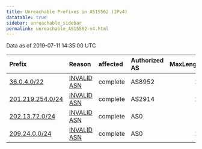 ```yaml
---
title: Unreachable Prefixes in AS15562 (IPv4)
datatable: true
sidebar: unreachable_sidebar
permalink: unreachable_AS15562-v4.html
---
```


Data as of 2019-07-11 14:35:00 UTC


<div class="datatable-begin"></div>

| Prefix                                                     | Reason                                                                                                  | affected   | Authorized AS   |   MaxLength | Anchor                                         |   unreachable /24s |
|:-----------------------------------------------------------|:--------------------------------------------------------------------------------------------------------|:-----------|:----------------|------------:|:-----------------------------------------------|-------------------:|
| [36.0.4.0/22](https://stat.ripe.net/36.0.4.0/22)           | [INVALID ASN](https://rpki-validator.ripe.net/announcement-preview?asn=AS15562&prefix=36.0.4.0/22)      | complete   | AS8952          |          22 | [APNIC](unreachable_APNIC_RPKI_Root-v4.html)   |                  4 |
| [201.219.254.0/24](https://stat.ripe.net/201.219.254.0/24) | [INVALID ASN](https://rpki-validator.ripe.net/announcement-preview?asn=AS15562&prefix=201.219.254.0/24) | complete   | AS2914          |          24 | [LACNIC](unreachable_LACNIC_RPKI_Root-v4.html) |                  1 |
| [202.13.72.0/24](https://stat.ripe.net/202.13.72.0/24)     | [INVALID ASN](https://rpki-validator.ripe.net/announcement-preview?asn=AS15562&prefix=202.13.72.0/24)   | complete   | AS0             |           0 | [APNIC](unreachable_APNIC_RPKI_Root-v4.html)   |                  1 |
| [209.24.0.0/24](https://stat.ripe.net/209.24.0.0/24)       | [INVALID ASN](https://rpki-validator.ripe.net/announcement-preview?asn=AS15562&prefix=209.24.0.0/24)    | complete   | AS0             |          24 | [ARIN](unreachable_ARIN-v4.html)               |                  1 |

<div class="datatable-end"></div>